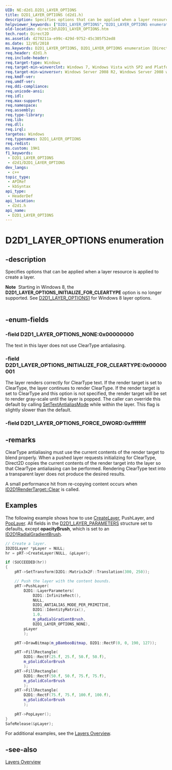 ```yaml
---
UID: NE:d2d1.D2D1_LAYER_OPTIONS
title: D2D1_LAYER_OPTIONS (d2d1.h)
description: Specifies options that can be applied when a layer resource is applied to create a layer.
helpviewer_keywords: ["D2D1_LAYER_OPTIONS","D2D1_LAYER_OPTIONS enumeration [Direct2D]","D2D1_LAYER_OPTIONS_INITIALIZE_FOR_CLEARTYPE","D2D1_LAYER_OPTIONS_NONE","d2d1/D2D1_LAYER_OPTIONS","d2d1/D2D1_LAYER_OPTIONS_INITIALIZE_FOR_CLEARTYPE","d2d1/D2D1_LAYER_OPTIONS_NONE","direct2d.D2D1_LAYER_OPTIONS"]
old-location: direct2d\D2D1_LAYER_OPTIONS.htm
tech.root: Direct2D
ms.assetid: d278211a-e99c-429d-9752-45c305f52ed8
ms.date: 12/05/2018
ms.keywords: D2D1_LAYER_OPTIONS, D2D1_LAYER_OPTIONS enumeration [Direct2D], D2D1_LAYER_OPTIONS_INITIALIZE_FOR_CLEARTYPE, D2D1_LAYER_OPTIONS_NONE, d2d1/D2D1_LAYER_OPTIONS, d2d1/D2D1_LAYER_OPTIONS_INITIALIZE_FOR_CLEARTYPE, d2d1/D2D1_LAYER_OPTIONS_NONE, direct2d.D2D1_LAYER_OPTIONS
req.header: d2d1.h
req.include-header: 
req.target-type: Windows
req.target-min-winverclnt: Windows 7, Windows Vista with SP2 and Platform Update for Windows Vista [desktop apps \| UWP apps]
req.target-min-winversvr: Windows Server 2008 R2, Windows Server 2008 with SP2 and Platform Update for Windows Server 2008 [desktop apps \| UWP apps]
req.kmdf-ver: 
req.umdf-ver: 
req.ddi-compliance: 
req.unicode-ansi: 
req.idl: 
req.max-support: 
req.namespace: 
req.assembly: 
req.type-library: 
req.lib: 
req.dll: 
req.irql: 
targetos: Windows
req.typenames: D2D1_LAYER_OPTIONS
req.redist: 
ms.custom: 19H1
f1_keywords:
 - D2D1_LAYER_OPTIONS
 - d2d1/D2D1_LAYER_OPTIONS
dev_langs:
 - c++
topic_type:
 - APIRef
 - kbSyntax
api_type:
 - HeaderDef
api_location:
 - d2d1.h
api_name:
 - D2D1_LAYER_OPTIONS
---
```


# D2D1_LAYER_OPTIONS enumeration


## -description

Specifies options that can be applied when a layer resource is applied to create a layer. 
<div class="alert"><b>Note</b>  Starting in Windows 8, the <b>D2D1_LAYER_OPTIONS_INITIALIZE_FOR_CLEARTYPE</b> option is no longer supported.  See <a href="/windows/win32/api/d2d1_1/ne-d2d1_1-d2d1_layer_options1">D2D1_LAYER_OPTIONS1</a> for Windows 8 layer options.</div><div> </div>

## -enum-fields

### -field D2D1_LAYER_OPTIONS_NONE:0x00000000

The text in this layer does not use ClearType antialiasing.

### -field D2D1_LAYER_OPTIONS_INITIALIZE_FOR_CLEARTYPE:0x00000001

The layer renders correctly for ClearType text. If the render target is set to ClearType, the  layer continues to render ClearType. If the render target is set to ClearType and this option is not specified, the render target will be set to render gray-scale until the layer is popped. The caller can override this default by calling <a href="/windows/win32/api/d2d1/nf-d2d1-id2d1rendertarget-settextantialiasmode">SetTextAntialiasMode</a> while within the layer. This flag is slightly slower than the default.

### -field D2D1_LAYER_OPTIONS_FORCE_DWORD:0xffffffff

## -remarks

ClearType antialiasing must use the current contents of the render target to blend properly. When a pushed layer requests initializing for ClearType, Direct2D copies the current contents of the render target into the layer so that ClearType antialiasing can be performed. Rendering ClearType text into a transparent layer does not produce the desired results.

A small performance hit from re-copying content occurs when <a href="/windows/win32/api/d2d1/nf-d2d1-id2d1rendertarget-clear(constd2d1_color_f_)">ID2D1RenderTarget::Clear</a> is called.


## Examples

The following example shows how to use <a href="/windows/win32/api/d2d1/nf-d2d1-id2d1rendertarget-pushlayer(constd2d1_layer_parameters_id2d1layer)">CreateLayer</a>, PushLayer, and <a href="/windows/win32/api/d2d1/nf-d2d1-id2d1rendertarget-poplayer">PopLayer</a>. All fields in the  <a href="/windows/win32/api/d2d1/ns-d2d1-d2d1_layer_parameters">D2D1_LAYER_PARAMETERS</a> structure set to  defaults, except <b>opacityBrush</b>, which is set to an <a href="/windows/win32/api/d2d1/nn-d2d1-id2d1radialgradientbrush">ID2D1RadialGradientBrush</a>.


```cpp
// Create a layer.
ID2D1Layer *pLayer = NULL;
hr = pRT->CreateLayer(NULL, &pLayer);

if (SUCCEEDED(hr))
{
    pRT->SetTransform(D2D1::Matrix3x2F::Translation(300, 250));

    // Push the layer with the content bounds.
    pRT->PushLayer(
        D2D1::LayerParameters(
            D2D1::InfiniteRect(),
            NULL,
            D2D1_ANTIALIAS_MODE_PER_PRIMITIVE,
            D2D1::IdentityMatrix(),
            1.0,
            m_pRadialGradientBrush,
            D2D1_LAYER_OPTIONS_NONE),
        pLayer
        );

    pRT->DrawBitmap(m_pBambooBitmap, D2D1::RectF(0, 0, 190, 127));

    pRT->FillRectangle(
        D2D1::RectF(25.f, 25.f, 50.f, 50.f), 
        m_pSolidColorBrush
        );
    pRT->FillRectangle(
        D2D1::RectF(50.f, 50.f, 75.f, 75.f),
        m_pSolidColorBrush
        ); 
    pRT->FillRectangle(
        D2D1::RectF(75.f, 75.f, 100.f, 100.f),
        m_pSolidColorBrush
        );    
 
    pRT->PopLayer();
}
SafeRelease(&pLayer);

```


For additional examples, see the <a href="/windows/win32/Direct2D/direct2d-layers-overview">Layers Overview</a>.

<div class="code"></div>

## -see-also

<a href="/windows/win32/Direct2D/direct2d-layers-overview">Layers Overview</a>

